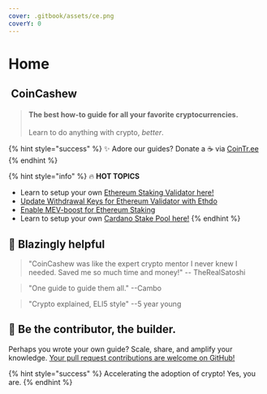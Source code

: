 ```yaml
---
cover: .gitbook/assets/ce.png
coverY: 0
---
```


# Home

## <img src=".gitbook/assets/160.png" alt="" data-size="line"> CoinCashew

> #### The best how-to guide for all your favorite cryptocurrencies.
>
> Learn to do anything with crypto, _better_.

{% hint style="success" %}
:sparkles: Adore our guides? Donate a ☕ via [CoinTr.ee](https://cointr.ee/coincashew)
{% endhint %}

{% hint style="info" %}
:fire: **HOT TOPICS**

* Learn to setup your own [Ethereum Staking Validator here!](coins/overview-eth/guide-or-how-to-setup-a-validator-on-eth2-mainnet/)
* [Update Withdrawal Keys for Ethereum Validator with Ethdo](coins/overview-eth/update-withdrawal-keys-for-ethereum-validator-bls-to-execution-change-or-0x00-to-0x01-with-ethdo.md)
* [Enable MEV-boost for Ethereum Staking](coins/overview-eth/mev-boost/)
* Learn to setup your own [Cardano Stake Pool here!](coins/overview-ada/guide-how-to-build-a-haskell-stakepool-node/)
{% endhint %}



## :robot: Blazingly helpful

> "CoinCashew was like the expert crypto mentor I never knew I needed. Saved me so much time and money!" -- TheRealSatoshi

> "One guide to guide them all." --Cambo

> "Crypto explained, ELI5 style" --5 year young

## :dart: Be the contributor, the builder.

Perhaps you wrote your own guide? Scale, share, and amplify your knowledge. [Your pull request contributions are welcome on GitHub!](contact-us/contributing/)

{% hint style="success" %}
Accelerating the adoption of crypto! Yes, you are.
{% endhint %}
